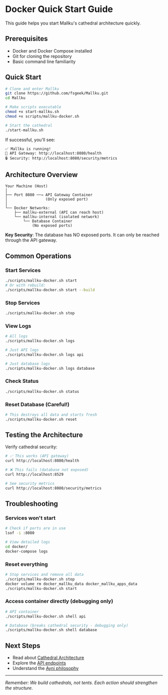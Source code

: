 # Docker Quick Start Guide

This guide helps you start Mallku's cathedral architecture quickly.

## Prerequisites

- Docker and Docker Compose installed
- Git for cloning the repository
- Basic command line familiarity

## Quick Start

```bash
# Clone and enter Mallku
git clone https://github.com/fsgeek/Mallku.git
cd Mallku

# Make scripts executable
chmod +x start-mallku.sh
chmod +x scripts/mallku-docker.sh

# Start the cathedral
./start-mallku.sh
```

If successful, you'll see:
```
✅ Mallku is running!
🔗 API Gateway: http://localhost:8080/health
🔒 Security: http://localhost:8080/security/metrics
```

## Architecture Overview

```
Your Machine (Host)
│
├── Port 8080 ──→ API Gateway Container
│                 (Only exposed port)
│
└── Docker Networks:
    ├── mallku-external (API can reach host)
    └── mallku-internal (isolated network)
        └── Database Container
            (No exposed ports)
```

**Key Security**: The database has NO exposed ports. It can only be reached through the API gateway.

## Common Operations

### Start Services
```bash
./scripts/mallku-docker.sh start
# Or with rebuild:
./scripts/mallku-docker.sh start --build
```

### Stop Services
```bash
./scripts/mallku-docker.sh stop
```

### View Logs
```bash
# All logs
./scripts/mallku-docker.sh logs

# Just API logs
./scripts/mallku-docker.sh logs api

# Just database logs
./scripts/mallku-docker.sh logs database
```

### Check Status
```bash
./scripts/mallku-docker.sh status
```

### Reset Database (Careful!)
```bash
# This destroys all data and starts fresh
./scripts/mallku-docker.sh reset
```

## Testing the Architecture

Verify cathedral security:

```bash
# ✅ This works (API gateway)
curl http://localhost:8080/health

# ❌ This fails (database not exposed)
curl http://localhost:8529

# See security metrics
curl http://localhost:8080/security/metrics
```

## Troubleshooting

### Services won't start
```bash
# Check if ports are in use
lsof -i :8080

# View detailed logs
cd docker/
docker-compose logs
```

### Reset everything
```bash
# Stop services and remove all data
./scripts/mallku-docker.sh stop
docker volume rm docker_mallku_data docker_mallku_apps_data
./scripts/mallku-docker.sh start
```

### Access container directly (debugging only)
```bash
# API container
./scripts/mallku-docker.sh shell api

# Database (breaks cathedral security - debugging only)
./scripts/mallku-docker.sh shell database
```

## Next Steps

- Read about [Cathedral Architecture](docs/architecture/docker-cathedral-architecture.md)
- Explore the [API endpoints](#)
- Understand the [Ayni philosophy](README.md)

---

*Remember: We build cathedrals, not tents. Each action should strengthen the structure.*
